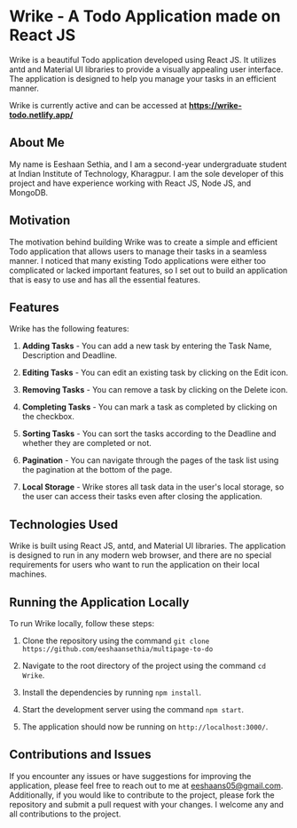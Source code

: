 # Wrike - A Todo Application made on React JS

Wrike is a beautiful Todo application developed using React JS. It utilizes antd and Material UI libraries to provide a visually appealing user interface. The application is designed to help you manage your tasks in an efficient manner.

Wrike is currently active and can be accessed at **https://wrike-todo.netlify.app/**

## About Me

My name is Eeshaan Sethia, and I am a second-year undergraduate student at Indian Institute of Technology, Kharagpur. I am the sole developer of this project and have experience working with React JS, Node JS, and MongoDB.

## Motivation

The motivation behind building Wrike was to create a simple and efficient Todo application that allows users to manage their tasks in a seamless manner. I noticed that many existing Todo applications were either too complicated or lacked important features, so I set out to build an application that is easy to use and has all the essential features.

## Features

Wrike has the following features:

1. **Adding Tasks** - You can add a new task by entering the Task Name, Description and Deadline.

2. **Editing Tasks** - You can edit an existing task by clicking on the Edit icon.

3. **Removing Tasks** - You can remove a task by clicking on the Delete icon.

4. **Completing Tasks** - You can mark a task as completed by clicking on the checkbox.

5. **Sorting Tasks** - You can sort the tasks according to the Deadline and whether they are completed or not.

6. **Pagination** - You can navigate through the pages of the task list using the pagination at the bottom of the page.

7. **Local Storage** - Wrike stores all task data in the user's local storage, so the user can access their tasks even after closing the application.

## Technologies Used

Wrike is built using React JS, antd, and Material UI libraries. The application is designed to run in any modern web browser, and there are no special requirements for users who want to run the application on their local machines.

## Running the Application Locally


To run Wrike locally, follow these steps:

1. Clone the repository using the command `git clone https://github.com/eeshaansethia/multipage-to-do`

2. Navigate to the root directory of the project using the command `cd Wrike`.

3. Install the dependencies by running `npm install`.

4. Start the development server using the command `npm start`.

5. The application should now be running on `http://localhost:3000/`.

## Contributions and Issues

If you encounter any issues or have suggestions for improving the application, please feel free to reach out to me at eeshaans05@gmail.com. Additionally, if you would like to contribute to the project, please fork the repository and submit a pull request with your changes. I welcome any and all contributions to the project.